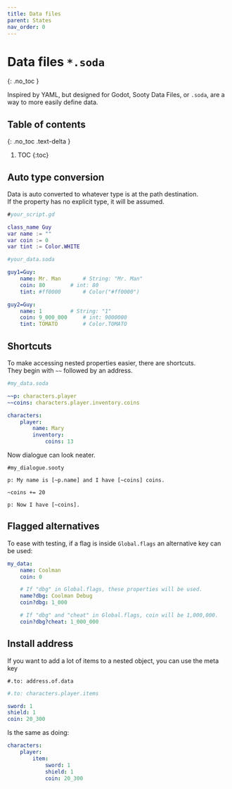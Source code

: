 ```yaml
---
title: Data files
parent: States
nav_order: 0
---
```


# Data files `*.soda`
{: .no_toc }

Inspired by YAML, but designed for Godot, Sooty Data Files, or `.soda`, are a way to more easily define data.

## Table of contents
{: .no_toc .text-delta }

1. TOC
{:toc}

## Auto type conversion
Data is auto converted to whatever type is at the path destination.  
If the property has no explicit type, it will be assumed.

```gd
#your_script.gd

class_name Guy
var name := ""
var coin := 0
var tint := Color.WHITE
```

```yaml
#your_data.soda

guy1=Guy:
	name: Mr. Man		# String: "Mr. Man"
	coin: 80		# int: 80
	tint: #ff0000		# Color("#ff0000")

guy2=Guy:
	name: 1			# String: "1"
	coin: 9_000_000  	# int: 9000000
	tint: TOMATO		# Color.TOMATO
```

## Shortcuts
To make accessing nested properties easier, there are shortcuts.  
They begin with `~~` followed by an address.

```yaml
#my_data.soda

~~p: characters.player
~~coins: characters.player.inventory.coins

characters:
	player:
		name: Mary
		inventory:
			coins: 13
```
Now dialogue can look neater.
```
#my_dialogue.sooty

p: My name is [~p.name] and I have [~coins] coins.

~coins += 20

p: Now I have [~coins].
```

## Flagged alternatives
To ease with testing, if a flag is inside `Global.flags` an alternative key can be used:
```yaml
my_data:
	name: Coolman
	coin: 0

	# If "dbg" in Global.flags, these properties will be used.
	name?dbg: Coolman Debug
	coin?dbg: 1_000

	# If "dbg" and "cheat" in Global.flags, coin will be 1,000,000.
	coin?dbg?cheat: 1_000_000
```

## Install address
If you want to add a lot of items to a nested object, you can use the meta key

`#.to: address.of.data`

```yaml
#.to: characters.player.items

sword: 1
shield: 1
coin: 20_300
```
Is the same as doing:
```yaml
characters:
	player:
		item:
			sword: 1
			shield: 1
			coin: 20_300
```
